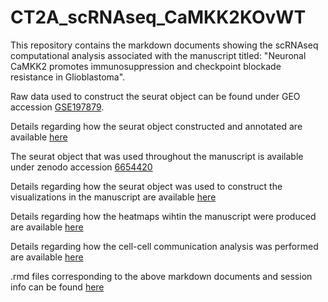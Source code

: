 # CT2A_scRNAseq_CaMKK2KOvWT

This repository contains the markdown documents showing the scRNAseq computational analysis associated with the manuscript titled: "Neuronal CaMKK2 promotes immunosuppression and checkpoint blockade resistance in Glioblastoma".

Raw data used to construct the seurat object can be found under GEO accession [GSE197879](https://www.ncbi.nlm.nih.gov/geo/query/acc.cgi?acc=GSE197879).

Details regarding how the seurat object constructed and annotated are available [here](https://htmlpreview.github.io/?https://github.com/wht10/CT2A_scRNAseq_CaMKK2KOvWT/blob/master/Analysis_Markdown_Docs/QC_Annotation.nb.html)

The seurat object that was used throughout the manuscript is available under zenodo accession [6654420](https://zenodo.org/record/6654420)

Details regarding how the seurat object was used to construct the visualizations in the manuscript are available [here](https://htmlpreview.github.io/?https://github.com/wht10/CT2A_scRNAseq_CaMKK2KOvWT/blob/master/Analysis_Markdown_Docs/Visualization.nb.html)

Details regarding how the heatmaps wihtin the manuscript were produced are available [here](https://htmlpreview.github.io/?https://github.com/wht10/CT2A_scRNAseq_CaMKK2KOvWT/blob/master/Analysis_Markdown_Docs/Heatmap.html)

Details regarding how the cell-cell communication analysis was performed are available [here](https://htmlpreview.github.io/?https://github.com/wht10/CT2A_scRNAseq_CaMKK2KOvWT/blob/master/Analysis_Markdown_Docs/Cell_Cell_Comm.nb.html)

.rmd files corresponding to the above markdown documents and session info can be found [here](https://github.com/wht10/CT2A_scRNAseq_CaMKK2KOvWT/tree/master/RMD_session_info)
